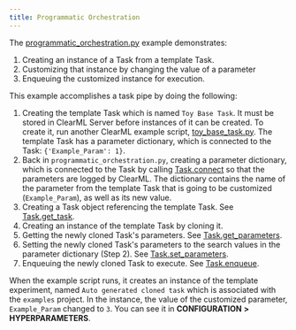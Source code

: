 ```yaml
---
title: Programmatic Orchestration
---
```


The [programmatic_orchestration.py](https://github.com/allegroai/clearml/blob/master/examples/automation/programmatic_orchestration.py) 
example demonstrates: 
1. Creating an instance of a Task from a template Task.
1. Customizing that instance by changing the value of a parameter
1. Enqueuing the customized instance for execution. 

This example accomplishes a task pipe by doing the following:

1. Creating the template Task which is named `Toy Base Task`. It must be stored in ClearML Server before instances of 
   it can be created. To create it, run another ClearML example script, [toy_base_task.py](https://github.com/allegroai/clearml/blob/master/examples/automation/toy_base_task.py).
   The template Task has a parameter dictionary, which is connected to the Task: `{'Example_Param': 1}`. 
1. Back in `programmatic_orchestration.py`, creating a parameter dictionary, which is connected to the Task by calling [Task.connect](../../references/sdk/task.md#connect) 
   so that the parameters are logged by ClearML. The dictionary contains the name of the parameter from the template 
   Task that is going to be customized (`Example_Param`), as well as its new value.
1. Creating a Task object referencing the template Task. See [Task.get_task](../../references/sdk/task.md#taskget_task).
1. Creating an instance of the template Task by cloning it.
1. Getting the newly cloned Task's parameters. See [Task.get_parameters](../../references/sdk/task.md#get_parameters).
1. Setting the newly cloned Task's parameters to the search values in the parameter dictionary (Step 2). See [Task.set_parameters](../../references/sdk/task.md#set_parameters).
1. Enqueuing the newly cloned Task to execute. See [Task.enqueue](../../references/sdk/task.md#taskenqueue).

When the example script runs, it creates an instance of the template experiment, named `Auto generated cloned task` which is associated with the `examples` project. In the instance, the value of the customized parameter, `Example_Param` changed to `3`. You can see it in **CONFIGURATION** **>** **HYPERPARAMETERS**.
